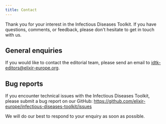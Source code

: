 ```yaml
---
title: Contact
---
```


Thank you for your interest in the Infectious Diseases Toolkit. If you have questions, comments, or feedback, please don't hesitate to get in touch with us.

## General enquiries
If you would like to contact the editorial team, please send an email to [idtk-editors@elixir-europe.org](mailto:idtk-editors@elixir-europe.org).

## Bug reports
If you encounter technical issues with the Infectious Diseases Toolkit, please submit a bug report on our GitHub: <https://github.com/elixir-europe/infectious-diseases-toolkit/issues>

We will do our best to respond to your enquiry as soon as possible. 